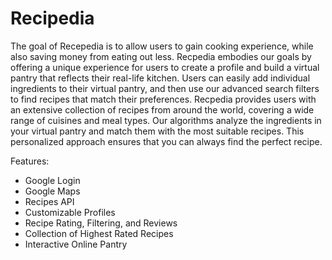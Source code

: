 # Recipedia 
The goal of Recepedia is to allow users to gain cooking experience, while also saving money from eating out less. Recpedia embodies our goals by offering a unique experience for users to create a profile and build a virtual pantry that reflects their real-life kitchen. Users can easily add individual ingredients to their virtual pantry, and then use our advanced search filters to find recipes that match their preferences. Recpedia provides users with an extensive collection of recipes from around the world, covering a wide range of cuisines and meal types. Our algorithms analyze the ingredients in your virtual pantry and match them with the most suitable recipes. This personalized approach ensures that you can always find the perfect recipe.

Features:

- Google Login
- Google Maps
- Recipes API
- Customizable Profiles
- Recipe Rating, Filtering, and Reviews
- Collection of Highest Rated Recipes
- Interactive Online Pantry
  
